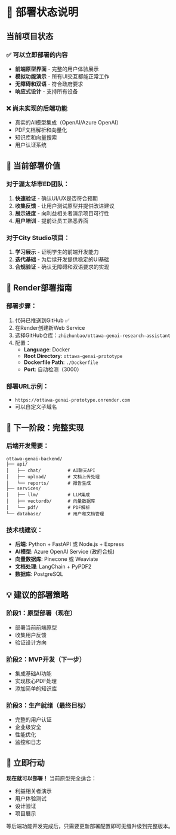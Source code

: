 # 🚀 部署状态说明

## 当前项目状态

### ✅ 可以立即部署的内容
- **前端原型界面** - 完整的用户体验展示
- **模拟功能演示** - 所有UI交互都能正常工作
- **无障碍和双语** - 符合政府要求
- **响应式设计** - 支持所有设备

### ❌ 尚未实现的后端功能
- 真实的AI模型集成（OpenAI/Azure OpenAI）
- PDF文档解析和向量化
- 知识库和向量搜索
- 用户认证系统

## 🎯 当前部署价值

### 对于渥太华市ED团队：
1. **快速验证** - 确认UI/UX是否符合预期
2. **收集反馈** - 让用户测试原型并提供改进建议
3. **展示进度** - 向利益相关者演示项目可行性
4. **用户培训** - 提前让员工熟悉界面

### 对于City Studio项目：
1. **学习展示** - 证明学生的前端开发能力
2. **迭代基础** - 为后续开发提供稳定的UI基础
3. **合规验证** - 确认无障碍和双语要求的实现

## 🚀 Render部署指南

### 部署步骤：
1. 代码已推送到GitHub ✅
2. 在Render创建新Web Service
3. 选择GitHub仓库：`zhizhunbao/ottawa-genai-research-assistant`
4. 配置：
   - **Language**: Docker
   - **Root Directory**: `ottawa-genai-prototype`
   - **Dockerfile Path**: `./Dockerfile`
   - **Port**: 自动检测（3000）

### 部署URL示例：
- `https://ottawa-genai-prototype.onrender.com`
- 可以自定义子域名

## 🔮 下一阶段：完整实现

### 后端开发需要：
```
ottawa-genai-backend/
├── api/
│   ├── chat/          # AI聊天API
│   ├── upload/        # 文档上传处理
│   └── reports/       # 报告生成
├── services/
│   ├── llm/           # LLM集成
│   ├── vectordb/      # 向量数据库
│   └── pdf/           # PDF解析
└── database/          # 用户和文档管理
```

### 技术栈建议：
- **后端**: Python + FastAPI 或 Node.js + Express
- **AI模型**: Azure OpenAI Service (政府合规)
- **向量数据库**: Pinecone 或 Weaviate
- **文档处理**: LangChain + PyPDF2
- **数据库**: PostgreSQL

## 💡 建议的部署策略

### 阶段1：原型部署（现在）
- 部署当前前端原型
- 收集用户反馈
- 验证设计方向

### 阶段2：MVP开发（下一步）
- 集成基础AI功能
- 实现核心PDF处理
- 添加简单的知识库

### 阶段3：生产就绪（最终目标）
- 完整的用户认证
- 企业级安全
- 性能优化
- 监控和日志

## 🎯 立即行动

**现在就可以部署！** 当前原型完全适合：
- 利益相关者演示
- 用户体验测试
- 设计验证
- 项目展示

等后端功能开发完成后，只需要更新部署配置即可无缝升级到完整版本。 
